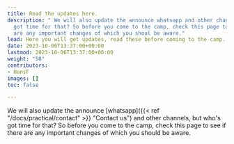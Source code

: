 ```yaml
---
title: Read the updates here.
description: " We will also update the announce whatsapp and other channels, but who's
  got time for that? So before you come to the camp, check this page to see if there
  are any important changes of which you shoul be aware."
lead: Here you will get updates, read these before coming to the camp.
date: 2023-10-06T13:37:00+00:00
lastmod: 2023-10-06T13:37:00+00:00
weight: "50"
contributors:
- HansF
images: []
toc: false

---
```

We will also update the announce [whatsapp]({{< ref "/docs/practical/contact" >}} "Contact us") and other channels, but who's got time for that? So before you come to the camp, check this page to see if there are any important changes of which you should be aware.